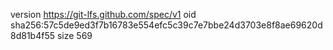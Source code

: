 version https://git-lfs.github.com/spec/v1
oid sha256:57c5de9ed3f7b16783e554efc5c39c7e7bbe24d3703e8f8ae69620d8d81b4f55
size 569
